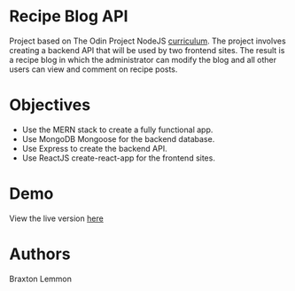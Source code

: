# Recipe Blog API
Project based on The Odin Project NodeJS [curriculum](https://www.theodinproject.com/lessons/blog-api). The project involves creating a backend API that will be used by two frontend sites. The result is a recipe blog in which the administrator can modify the blog and all other users can view and comment on recipe posts.

# Objectives
- Use the MERN stack to create a fully functional app.
- Use MongoDB Mongoose for the backend database.
- Use Express to create the backend API.
- Use ReactJS create-react-app for the frontend sites.

# Demo
View the live version [here](#)

# Authors
Braxton Lemmon
